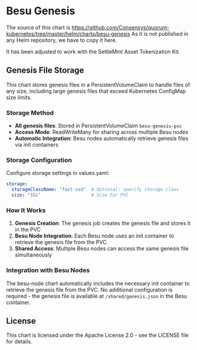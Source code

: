# Besu Genesis

The source of this chart is
https://github.com/Consensys/quorum-kubernetes/tree/master/helm/charts/besu-genesis
As it is not published in any Helm repository, we have to copy it here.

It has been adjusted to work with the SettleMint Asset Tokenization Kit.

## Genesis File Storage

This chart stores genesis files in a PersistentVolumeClaim to handle files of any size, including large genesis files that exceed Kubernetes ConfigMap size limits.

### Storage Method

- **All genesis files**: Stored in PersistentVolumeClaim `besu-genesis-pvc`
- **Access Mode**: ReadWriteMany for sharing across multiple Besu nodes
- **Automatic Integration**: Besu nodes automatically retrieve genesis files via init containers

### Storage Configuration

Configure storage settings in values.yaml:

```yaml
storage:
  storageClassName: "fast-ssd"  # Optional: specify storage class
  size: "1Gi"                   # Size for PVC
```

### How It Works

1. **Genesis Creation**: The genesis job creates the genesis file and stores it in the PVC
2. **Besu Node Integration**: Each Besu node uses an init container to retrieve the genesis file from the PVC
3. **Shared Access**: Multiple Besu nodes can access the same genesis file simultaneously

### Integration with Besu Nodes

The besu-node chart automatically includes the necessary init container to retrieve the genesis file from the PVC. No additional configuration is required - the genesis file is available at `/shared/genesis.json` in the Besu container.

## License

This chart is licensed under the Apache License 2.0 - see the LICENSE file for
details.
